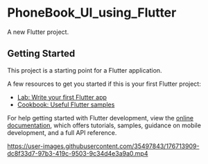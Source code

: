 # PhoneBook_UI_using_Flutter

A new Flutter project.

## Getting Started

This project is a starting point for a Flutter application.

A few resources to get you started if this is your first Flutter project:

- [Lab: Write your first Flutter app](https://docs.flutter.dev/get-started/codelab)
- [Cookbook: Useful Flutter samples](https://docs.flutter.dev/cookbook)

For help getting started with Flutter development, view the
[online documentation](https://docs.flutter.dev/), which offers tutorials,
samples, guidance on mobile development, and a full API reference.






https://user-images.githubusercontent.com/35497843/176713909-dc8f33d7-97b3-419c-9503-9c34d4e3a9a0.mp4

